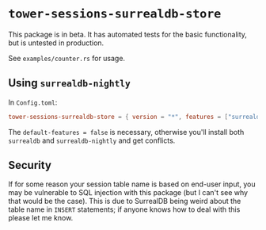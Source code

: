 # `tower-sessions-surrealdb-store`

This package is in beta. It has automated tests for the basic functionality, but is untested in production.

See `examples/counter.rs` for usage.

## Using `surrealdb-nightly`

In `Config.toml`:

```toml
tower-sessions-surrealdb-store = { version = "*", features = ["surrealdb-nightly"], default-features = false }

```

The `default-features = false` is necessary, otherwise you'll install both `surrealdb` and `surrealdb-nightly` and get conflicts.

## Security

If for some reason your session table name is based on end-user input, you may be vulnerable to SQL injection with this package (but I can't see why that would be the case). This is due to SurrealDB being weird about the table name in `INSERT` statements; if anyone knows how to deal with this please let me know.
